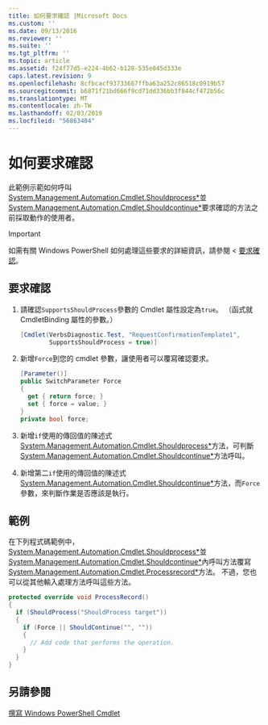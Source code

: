 ```yaml
---
title: 如何要求確認 |Microsoft Docs
ms.custom: ''
ms.date: 09/13/2016
ms.reviewer: ''
ms.suite: ''
ms.tgt_pltfrm: ''
ms.topic: article
ms.assetid: f24f77d5-e224-4b62-b128-535e045d333e
caps.latest.revision: 9
ms.openlocfilehash: 8cfbcacf93733667ffba63a252c86518c0919b57
ms.sourcegitcommit: b6871f21bd666f9cd71dd336bb3f844cf472b56c
ms.translationtype: MT
ms.contentlocale: zh-TW
ms.lasthandoff: 02/03/2019
ms.locfileid: "56863404"
---
```

# <a name="how-to-request-confirmations"></a>如何要求確認

此範例示範如何呼叫[System.Management.Automation.Cmdlet.Shouldprocess*](/dotnet/api/System.Management.Automation.Cmdlet.ShouldProcess)並[System.Management.Automation.Cmdlet.Shouldcontinue*](/dotnet/api/System.Management.Automation.Cmdlet.ShouldContinue)要求確認的方法之前採取動作的使用者。

> [!IMPORTANT]
> 如需有關 Windows PowerShell 如何處理這些要求的詳細資訊，請參閱 <<c0> [ 要求確認](./requesting-confirmation-from-cmdlets.md)。

## <a name="to-request-confirmation"></a>要求確認

1. 請確認`SupportsShouldProcess`參數的 Cmdlet 屬性設定為`true`。 （函式就 CmdletBinding 屬性的參數。）

    ```csharp
    [Cmdlet(VerbsDiagnostic.Test, "RequestConfirmationTemplate1",
            SupportsShouldProcess = true)]
    ```

2. 新增`Force`到您的 cmdlet 參數，讓使用者可以覆寫確認要求。

    ```csharp
    [Parameter()]
    public SwitchParameter Force
    {
      get { return force; }
      set { force = value; }
    }
    private bool force;
    ```

3. 新增`if`使用的傳回值的陳述式[System.Management.Automation.Cmdlet.Shouldprocess*](/dotnet/api/System.Management.Automation.Cmdlet.ShouldProcess)方法，可判斷[System.Management.Automation.Cmdlet.Shouldcontinue*](/dotnet/api/System.Management.Automation.Cmdlet.ShouldContinue)方法呼叫。

4. 新增第二`if`使用的傳回值的陳述式[System.Management.Automation.Cmdlet.Shouldcontinue*](/dotnet/api/System.Management.Automation.Cmdlet.ShouldContinue)方法，而`Force`參數，來判斷作業是否應該是執行。

## <a name="example"></a>範例

在下列程式碼範例中， [System.Management.Automation.Cmdlet.Shouldprocess*](/dotnet/api/System.Management.Automation.Cmdlet.ShouldProcess)並[System.Management.Automation.Cmdlet.Shouldcontinue*](/dotnet/api/System.Management.Automation.Cmdlet.ShouldContinue)內呼叫方法覆寫[System.Management.Automation.Cmdlet.Processrecord*](/dotnet/api/System.Management.Automation.Cmdlet.ProcessRecord)方法。 不過，您也可以從其他輸入處理方法呼叫這些方法。

```csharp
protected override void ProcessRecord()
{
  if (ShouldProcess("ShouldProcess target"))
  {
    if (Force || ShouldContinue("", ""))
    {
      // Add code that performs the operation.
    }
  }
}
```

## <a name="see-also"></a>另請參閱

[撰寫 Windows PowerShell Cmdlet](./writing-a-windows-powershell-cmdlet.md)
